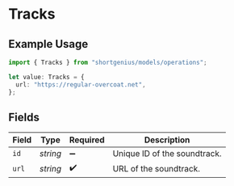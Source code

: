 # Tracks

## Example Usage

```typescript
import { Tracks } from "shortgenius/models/operations";

let value: Tracks = {
  url: "https://regular-overcoat.net",
};
```

## Fields

| Field                        | Type                         | Required                     | Description                  |
| ---------------------------- | ---------------------------- | ---------------------------- | ---------------------------- |
| `id`                         | *string*                     | :heavy_minus_sign:           | Unique ID of the soundtrack. |
| `url`                        | *string*                     | :heavy_check_mark:           | URL of the soundtrack.       |